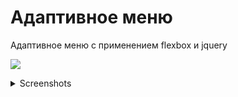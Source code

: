 # Адаптивное меню
Адаптивное меню с применением flexbox и jquery



<p>
	<img src="https://cdn.elegantthemes.com/blog/wp-content/uploads/2016/11/media-queries.jpg">
</p>
<details>
  <summary>Screenshots</summary>
  <p> : : : : : : : : : : : : : : : : : : : : : : : : : : : : : : : : : : : : : : : : : : : : : : : :  Desktop : : : : : : : : : : : : : : : : : : : : : : : : : : : : : : : : : : : : : : : : : : : :
  <p></p>
<img src="https://user-images.githubusercontent.com/20288358/29491397-43a52d86-8563-11e7-8065-3592107839df.png">
</p>
  <p> : : : : : : : : : : : : : : : : : : : : : : : : : : : : : : : : : : : : : : : : : : : :  Mobile : : : : : : : : : : : : : : : : : : : : : : : : : : : : : : : : : : : : : : : : : : : :
  <p></p>
<img src="https://user-images.githubusercontent.com/20288358/29491386-0a81c7bc-8563-11e7-9930-7d1cc90c8247.png">
</p>
  <p>  : : : : : : : : : : : : : : : : : : : : : : : : : : : : : : : : : : : : : : :  Mobile hide menu : : : : : : : : : : : : : : : : : : : : : : : : : : : : : : : : : : : : : :
  <p></p>
<img src="https://user-images.githubusercontent.com/20288358/29491401-4f40bc50-8563-11e7-9a40-24afcc1edc36.png">
</p>

</details>